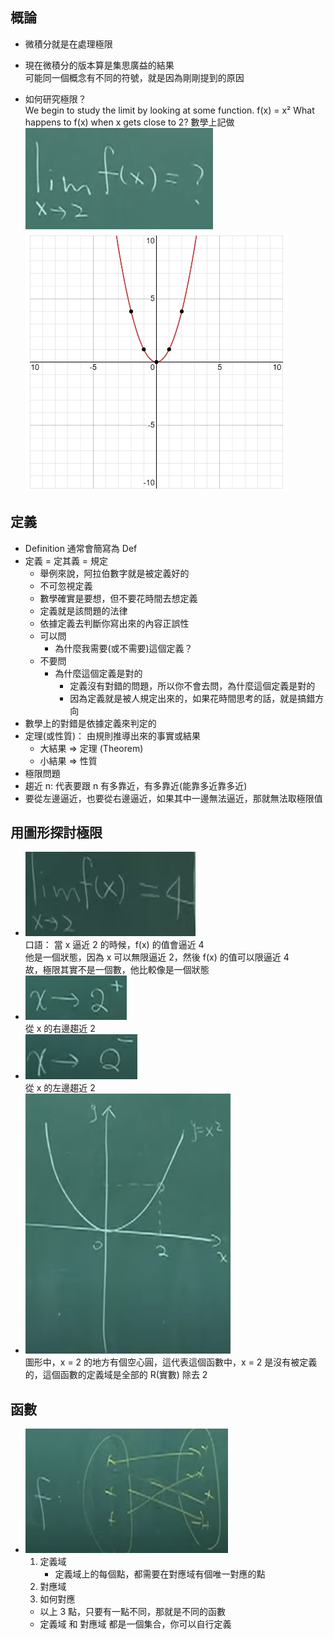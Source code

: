 ## 概論
- 微積分就是在處理極限

- 現在微積分的版本算是集思廣益的結果  
  可能同一個概念有不同的符號，就是因為剛剛提到的原因

- 如何研究極限？  
  We begin to study the limit by looking at some function.
  f(x) = x²
  What happens to f(x) when x gets close to 2?
  數學上記做
  ![](<images/第2A講 2.1, 2.2 極限、左極限和右極限/2024-04-26 (Fri) 10-42-54.png>)
  ![](<images/第2A講 2.1, 2.2 極限、左極限和右極限/2024-04-26 (Fri) 10-36-29.png>)

## 定義
- Definition 通常會簡寫為 Def
- 定義 = 定其義 = 規定
  - 舉例來說，阿拉伯數字就是被定義好的
  - 不可忽視定義
  - 數學確實是要想，但不要花時間去想定義
  - 定義就是該問題的法律
  - 依據定義去判斷你寫出來的內容正誤性
  - 可以問
    - 為什麼我需要(或不需要)這個定義？
  - 不要問
    - 為什麼這個定義是對的
      - 定義沒有對錯的問題，所以你不會去問，為什麼這個定義是對的
      - 因為定義就是被人規定出來的，如果花時間思考的話，就是搞錯方向
- 數學上的對錯是依據定義來判定的
- 定理(或性質)： 由規則推導出來的事實或結果
  - 大結果 => 定理 (Theorem)
  - 小結果 => 性質
- 極限問題
- 趨近 n:  代表要跟 n 有多靠近，有多靠近(能靠多近靠多近)
- 要從左邊逼近，也要從右邊逼近，如果其中一邊無法逼近，那就無法取極限值

## 用圖形探討極限
- ![](<images/第2A講 2.1, 2.2 極限、左極限和右極限/2024-04-26 (Fri) 11-28-48.png>)  
  口語： 當 x 逼近 2 的時候，f(x) 的值會逼近 4  
  他是一個狀態，因為 x 可以無限逼近 2，然後 f(x) 的值可以限逼近 4  
  故，極限其實不是一個數，他比較像是一個狀態
- ![](<images/第2A講 2.1, 2.2 極限、左極限和右極限/2024-04-26 (Fri) 11-32-07.png>)  
  從 x 的右邊趨近 2
- ![](<images/第2A講 2.1, 2.2 極限、左極限和右極限/2024-04-26 (Fri) 11-33-32.png>)  
  從 x 的左邊趨近 2
- ![](<images/第2A講 2.1, 2.2 極限、左極限和右極限/2024-04-26 (Fri) 11-41-04.png>)  
  圖形中，x = 2 的地方有個空心圓，這代表這個函數中，x = 2 是沒有被定義的，這個函數的定義域是全部的 R(實數) 除去 2


## 函數
- ![](<images/第2A講 2.1, 2.2 極限、左極限和右極限/2024-04-26 (Fri) 11-46-44.png>)
  1. 定義域
     - 定義域上的每個點，都需要在對應域有個唯一對應的點
  2. 對應域
  3. 如何對應
  - 以上 3 點，只要有一點不同，那就是不同的函數
  - 定義域 和 對應域 都是一個集合，你可以自行定義
